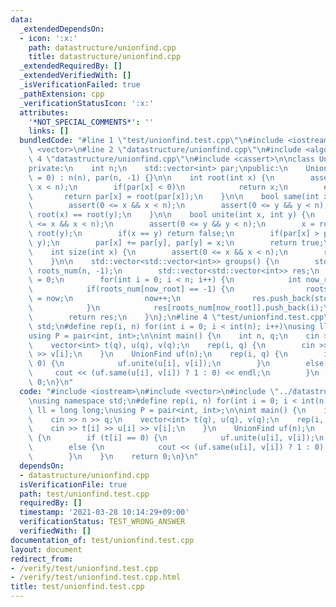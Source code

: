 ```yaml
---
data:
  _extendedDependsOn:
  - icon: ':x:'
    path: datastructure/unionfind.cpp
    title: datastructure/unionfind.cpp
  _extendedRequiredBy: []
  _extendedVerifiedWith: []
  _isVerificationFailed: true
  _pathExtension: cpp
  _verificationStatusIcon: ':x:'
  attributes:
    '*NOT_SPECIAL_COMMENTS*': ''
    links: []
  bundledCode: "#line 1 \"test/unionfind.test.cpp\"\n#include <iostream>\n#include\
    \ <vector>\n#line 2 \"datastructure/unionfind.cpp\"\n#include <algorithm>\n#line\
    \ 4 \"datastructure/unionfind.cpp\"\n#include <cassert>\n\nclass UnionFind {\n\
    private:\n    int n;\n    std::vector<int> par;\npublic:\n    UnionFind(int n\
    \ = 0) : n(n), par(n, -1) {}\n\n    int root(int x) {\n        assert(0 <= x &&\
    \ x < n);\n        if(par[x] < 0)\n            return x;\n        else\n     \
    \       return par[x] = root(par[x]);\n    }\n\n    bool same(int x, int y) {\n\
    \        assert(0 <= x && x < n);\n        assert(0 <= y && y < n);\n        return\
    \ root(x) == root(y);\n    }\n\n    bool unite(int x, int y) {\n        assert(0\
    \ <= x && x < n);\n        assert(0 <= y && y < n);\n        x = root(x), y =\
    \ root(y);\n        if(x == y) return false;\n        if(par[x] > par[y]) std::swap(x,\
    \ y);\n        par[x] += par[y], par[y] = x;\n        return true;\n    }\n\n\
    \    int size(int x) {\n        assert(0 <= x && x < n);\n        return -par[root(x)];\n\
    \    }\n\n    std::vector<std::vector<int>> groups() {\n        std::vector<int>\
    \ roots_num(n, -1);\n        std::vector<std::vector<int>> res;\n        int now\
    \ = 0;\n        for(int i = 0; i < n; i++) {\n            int now_root = root(i);\n\
    \            if(roots_num[now_root] == -1) {\n                roots_num[now_root]\
    \ = now;\n                now++;\n                res.push_back(std::vector<int>());\n\
    \            }\n            res[roots_num[now_root]].push_back(i);\n        }\n\
    \        return res;\n    }\n};\n#line 4 \"test/unionfind.test.cpp\"\nusing namespace\
    \ std;\n#define rep(i, n) for(int i = 0; i < int(n); i++)\nusing ll = long long;\n\
    using P = pair<int, int>;\n\nint main() {\n    int n, q;\n    cin >> n >> q;\n\
    \    vector<int> t(q), u(q), v(q);\n    rep(i, q) {\n        cin >> t[i] >> u[i]\
    \ >> v[i];\n    }\n    UnionFind uf(n);\n    rep(i, q) {\n        if (t[i] ==\
    \ 0) {\n            uf.unite(u[i], v[i]);\n        }\n        else {\n       \
    \     cout << (uf.same(u[i], v[i]) ? 1 : 0) << endl;\n        }\n    }\n    return\
    \ 0;\n}\n"
  code: "#include <iostream>\n#include <vector>\n#include \"../datastructure/unionfind.cpp\"\
    \nusing namespace std;\n#define rep(i, n) for(int i = 0; i < int(n); i++)\nusing\
    \ ll = long long;\nusing P = pair<int, int>;\n\nint main() {\n    int n, q;\n\
    \    cin >> n >> q;\n    vector<int> t(q), u(q), v(q);\n    rep(i, q) {\n    \
    \    cin >> t[i] >> u[i] >> v[i];\n    }\n    UnionFind uf(n);\n    rep(i, q)\
    \ {\n        if (t[i] == 0) {\n            uf.unite(u[i], v[i]);\n        }\n\
    \        else {\n            cout << (uf.same(u[i], v[i]) ? 1 : 0) << endl;\n\
    \        }\n    }\n    return 0;\n}\n"
  dependsOn:
  - datastructure/unionfind.cpp
  isVerificationFile: true
  path: test/unionfind.test.cpp
  requiredBy: []
  timestamp: '2021-03-28 10:14:29+09:00'
  verificationStatus: TEST_WRONG_ANSWER
  verifiedWith: []
documentation_of: test/unionfind.test.cpp
layout: document
redirect_from:
- /verify/test/unionfind.test.cpp
- /verify/test/unionfind.test.cpp.html
title: test/unionfind.test.cpp
---
```

